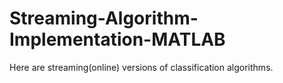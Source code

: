 # Streaming-Algorithm-Implementation-MATLAB
Here are streaming(online) versions of classification algorithms.
